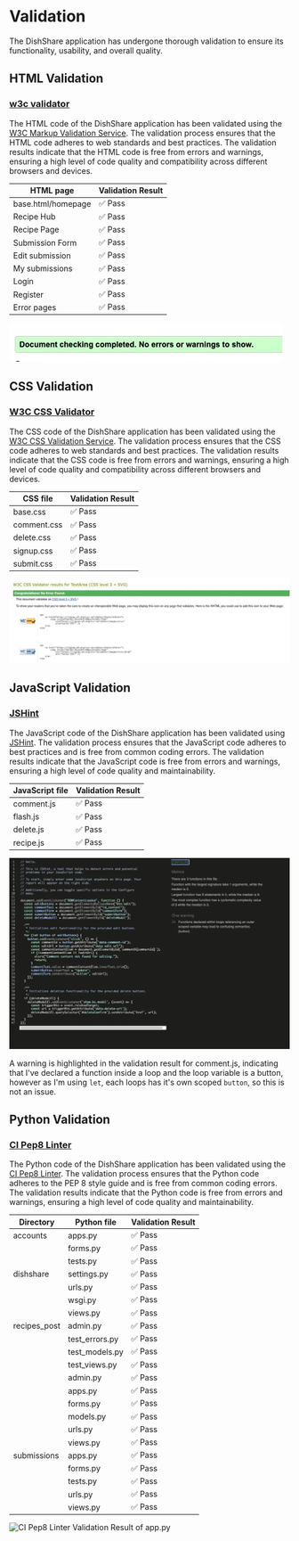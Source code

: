 # Validation 

The DishShare application has undergone thorough validation to ensure its functionality, usability, and overall quality. 

## HTML Validation
### [w3c validator](https://validator.w3.org/)
The HTML code of the DishShare application has been validated using the [W3C Markup Validation Service](https://validator.w3.org/). The validation process ensures that the HTML code adheres to web standards and best practices. The validation results indicate that the HTML code is free from errors and warnings, ensuring a high level of code quality and compatibility across different browsers and devices.

| HTML page | Validation Result| 
|------------|-------------------|
| base.html/homepage | ✅ Pass |
| Recipe Hub | ✅ Pass |
| Recipe Page | ✅ Pass |
| Submission Form | ✅ Pass |
| Edit submission | ✅ Pass |
| My submissions | ✅ Pass |
| Login | ✅ Pass |
| Register | ✅ Pass |
| Error pages | ✅ Pass |

![W3C Validation Result](/documentation/images/w3c.webp)

## CSS Validation
### [W3C CSS Validator](https://jigsaw.w3.org/css-validator/)
The CSS code of the DishShare application has been validated using the [W3C CSS Validation Service](https://jigsaw.w3.org/css-validator/). The validation process ensures that the CSS code adheres to web standards and best practices. The validation results indicate that the CSS code is free from errors and warnings, ensuring a high level of code quality and compatibility across different browsers and devices.

| CSS file | Validation Result |
|----------|-------------------|
| base.css | ✅ Pass |
| comment.css | ✅ Pass |
| delete.css | ✅ Pass |
| signup.css | ✅ Pass |
| submit.css | ✅ Pass |

![W3C CSS Validation Result](/documentation/images/w3c-css.webp)

## JavaScript Validation
### [JSHint](https://jshint.com/)
The JavaScript code of the DishShare application has been validated using [JSHint](https://jshint.com/). The validation process ensures that the JavaScript code adheres to best practices and is free from common coding errors. The validation results indicate that the JavaScript code is free from errors and warnings, ensuring a high level of code quality and maintainability.

| JavaScript file | Validation Result |
|-----------------|-------------------|
| comment.js | ✅ Pass |
| flash.js | ✅ Pass |
| delete.js | ✅ Pass |
| recipe.js | ✅ Pass |

![JSHint Validation Result of comment.js](/documentation/images/js-comment.webp)

A warning is highlighted in the validation result for comment.js, indicating that I've declared a function inside a loop and the loop variable is a button, however as I'm using `let`, each loops has it's own scoped `button`, so this is not an issue.

## Python Validation
### [CI Pep8 Linter](https://pep8ci.herokuapp.com/)
The Python code of the DishShare application has been validated using the [CI Pep8 Linter](https://pep8ci.herokuapp.com/). The validation process ensures that the Python code adheres to the PEP 8 style guide and is free from common coding errors. The validation results indicate that the Python code is free from errors and warnings, ensuring a high level of code quality and maintainability.

|Directory| Python file | Validation Result |
|-------------|-------------|-------------------|
|accounts| apps.py | ✅ Pass |
|| forms.py | ✅ Pass |
|| tests.py | ✅ Pass |
|dishshare| settings.py | ✅ Pass |
|| urls.py | ✅ Pass |
|| wsgi.py | ✅ Pass |
|| views.py | ✅ Pass |
|recipes_post| admin.py | ✅ Pass |
|| test_errors.py | ✅ Pass |
|| test_models.py | ✅ Pass |
|| test_views.py | ✅ Pass |
|| admin.py | ✅ Pass |
|| apps.py | ✅ Pass |
|| forms.py | ✅ Pass |
|| models.py | ✅ Pass |
|| urls.py | ✅ Pass |
|| views.py | ✅ Pass | 
| submissions | apps.py | ✅ Pass |
|| forms.py | ✅ Pass |
|| tests.py | ✅ Pass |
|| urls.py | ✅ Pass |
|| views.py | ✅ Pass |

![CI Pep8 Linter Validation Result of app.py](/documentation/images/pep8-app.webp)
